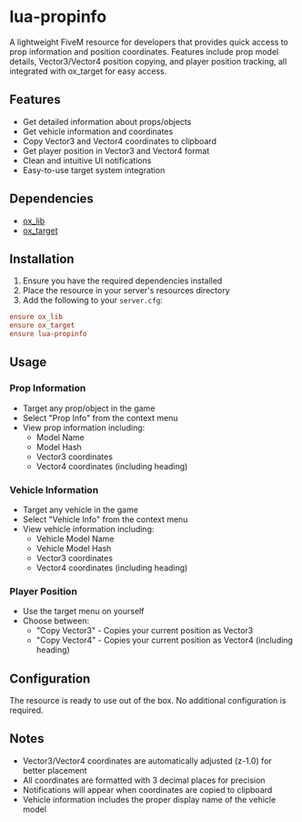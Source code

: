 # lua-propinfo

A lightweight FiveM resource for developers that provides quick access to prop information and position coordinates. Features include prop model details, Vector3/Vector4 position copying, and player position tracking, all integrated with ox_target for easy access.

## Features

- Get detailed information about props/objects
- Get vehicle information and coordinates
- Copy Vector3 and Vector4 coordinates to clipboard
- Get player position in Vector3 and Vector4 format
- Clean and intuitive UI notifications
- Easy-to-use target system integration

## Dependencies

- [ox_lib](https://github.com/overextended/ox_lib)
- [ox_target](https://github.com/overextended/ox_target)

## Installation

1. Ensure you have the required dependencies installed
2. Place the resource in your server's resources directory
3. Add the following to your `server.cfg`:
```cfg
ensure ox_lib
ensure ox_target
ensure lua-propinfo
```

## Usage

### Prop Information
- Target any prop/object in the game
- Select "Prop Info" from the context menu
- View prop information including:
  - Model Name
  - Model Hash
  - Vector3 coordinates
  - Vector4 coordinates (including heading)

### Vehicle Information
- Target any vehicle in the game
- Select "Vehicle Info" from the context menu
- View vehicle information including:
  - Vehicle Model Name
  - Vehicle Model Hash
  - Vector3 coordinates
  - Vector4 coordinates (including heading)

### Player Position
- Use the target menu on yourself
- Choose between:
  - "Copy Vector3" - Copies your current position as Vector3
  - "Copy Vector4" - Copies your current position as Vector4 (including heading)

## Configuration

The resource is ready to use out of the box. No additional configuration is required.

## Notes

- Vector3/Vector4 coordinates are automatically adjusted (z-1.0) for better placement
- All coordinates are formatted with 3 decimal places for precision
- Notifications will appear when coordinates are copied to clipboard
- Vehicle information includes the proper display name of the vehicle model
